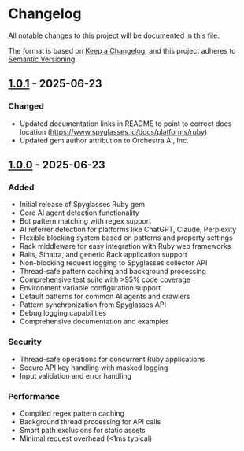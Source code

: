 # Changelog

All notable changes to this project will be documented in this file.

The format is based on [Keep a Changelog](https://keepachangelog.com/en/1.0.0/),
and this project adheres to [Semantic Versioning](https://semver.org/spec/v2.0.0.html).

## [1.0.1] - 2025-06-23

### Changed
- Updated documentation links in README to point to correct docs location (https://www.spyglasses.io/docs/platforms/ruby)
- Updated gem author attribution to Orchestra AI, Inc.

## [1.0.0] - 2025-06-23

### Added
- Initial release of Spyglasses Ruby gem
- Core AI agent detection functionality
- Bot pattern matching with regex support
- AI referrer detection for platforms like ChatGPT, Claude, Perplexity
- Flexible blocking system based on patterns and property settings
- Rack middleware for easy integration with Ruby web frameworks
- Rails, Sinatra, and generic Rack application support
- Non-blocking request logging to Spyglasses collector API
- Thread-safe pattern caching and background processing
- Comprehensive test suite with >95% code coverage
- Environment variable configuration support
- Default patterns for common AI agents and crawlers
- Pattern synchronization from Spyglasses API
- Debug logging capabilities
- Comprehensive documentation and examples

### Security
- Thread-safe operations for concurrent Ruby applications
- Secure API key handling with masked logging
- Input validation and error handling

### Performance
- Compiled regex pattern caching
- Background thread processing for API calls
- Smart path exclusions for static assets
- Minimal request overhead (<1ms typical)

[Unreleased]: https://github.com/spyglasses/spyglasses-ruby/compare/v1.0.1...HEAD
[1.0.1]: https://github.com/spyglasses/spyglasses-ruby/compare/v1.0.0...v1.0.1
[1.0.0]: https://github.com/spyglasses/spyglasses-ruby/releases/tag/v1.0.0 
